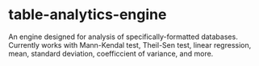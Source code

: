 # table-analytics-engine

An engine designed for analysis of specifically-formatted databases. Currently works with Mann-Kendal test, Theil-Sen test, linear regression, mean, standard deviation, coefficcient of variance, and more. 

